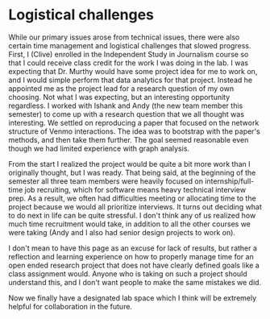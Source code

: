 # Logistical challenges

While our primary issues arose from technical issues, there were also certain time management and logistical challenges that slowed progress.
First, I (Clive) enrolled in the Independent Study in Journalism course so that I could receive class credit for the work I was doing in the lab.
I was expecting that Dr. Murthy would have some project idea for me to work on, and I would simple perform that data analytics for that project.
Instead he appointed me as the project lead for a research question of my own choosing. Not what I was expecting, but an interesting opportunity regardless.
I worked with Ishank and Andy (the new team member this semester) to come up with a research question that we all thought was interesting.
We settled on reproducing a paper that focused on the network structure of Venmo interactions. The idea was to bootstrap with the paper's methods, and then take them further.
The goal seemed reasonable even though we had limited experience with graph analysis.

From the start I realized the project would be quite a bit more work than I originally thought, but I was ready.
That being said, at the beginning of the semester all three team members were heavily focused on internship/full-time job recruiting, which for software means heavy technical interview prep.
As a result, we often had difficulties meeting or allocating time to the project because we would all prioritize interviews. It turns out deciding what to do next in life can be quite stressful.
I don't think any of us realized how much time recruitment would take, in addition to all the other courses we were taking (Andy and I also had senior design projects to work on).

I don't mean to have this page as an excuse for lack of results, but rather a reflection and learning experience on how to properly manage time for an open ended research project that does not have clearly defined goals like a class assignment would.
Anyone who is taking on such a project should understand this, and I don't want people to make the same mistakes we did.

Now we finally have a designated lab space which I think will be extremely helpful for collaboration in the future.

